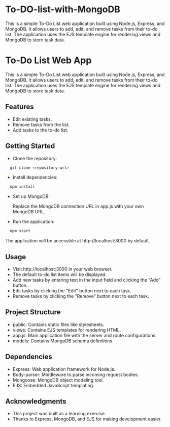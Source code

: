 
# To-DO-list-with-MongoDB
This is a simple To-Do List web application built using Node.js, Express, and MongoDB. It allows users to add, edit, and remove tasks from their to-do list. The application uses the EJS template engine for rendering views and MongoDB to store task data.
# To-Do List Web App
This is a simple To-Do List web application built using Node.js, Express, and MongoDB. It allows users to add, edit, and remove tasks from their to-do list. The application uses the EJS template engine for rendering views and MongoDB to store task data.
## Features

- Edit existing tasks.
- Remove tasks from the list.
- Add tasks to the to-do list.




## Getting Started

- Clone the repository:
```bash
  git clone <repository-url>
```

- Install dependencies:
```bash
  npm install
```
- Set up MongoDB:

    Replace the MongoDB connection URL in app.js with your own MongoDB URL.
- Run the application:
```bash
  npm start
```
The application will be accessible at http://localhost:3000 by default.

## Usage
- Visit http://localhost:3000 in your web browser.
- The default to-do list items will be displayed.
- Add new tasks by entering text in the input field and clicking the "Add" button.
- Edit tasks by clicking the "Edit" button next to each task.
- Remove tasks by clicking the "Remove" button next to each task.
## Project Structure
- public: Contains static files like stylesheets.
- views: Contains EJS templates for rendering HTML.
- app.js: Main application file with the server and route configurations.
- models: Contains MongoDB schema definitions.

## Dependencies
- Express: Web application framework for Node.js.
- Body-parser: Middleware to parse incoming request bodies.
- Mongoose: MongoDB object modeling tool.
- EJS: Embedded JavaScript templating.

## Acknowledgments
- This project was built as a learning exercise.
- Thanks to Express, MongoDB, and EJS for making development easier.
